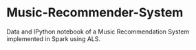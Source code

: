 # Music-Recommender-System
Data and IPython notebook of a Music Recommendation System implemented in Spark using ALS.
